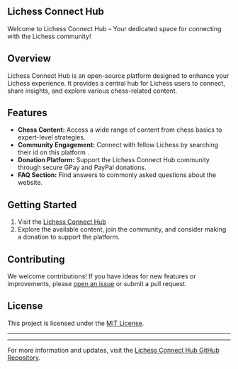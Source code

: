 ## Lichess Connect Hub

Welcome to Lichess Connect Hub – Your dedicated space for connecting with the Lichess community!

## Overview

Lichess Connect Hub is an open-source platform designed to enhance your Lichess experience. It provides a central hub for Lichess users to connect, share insights, and explore various chess-related content.

## Features

- **Chess Content:** Access a wide range of content from chess basics to expert-level strategies.
- **Community Engagement:** Connect with fellow Lichess by searching their id on this platform .
- **Donation Platform:** Support the Lichess Connect Hub community through secure GPay and PayPal donations.
- **FAQ Section:** Find answers to commonly asked questions about the website.

## Getting Started

1. Visit the [Lichess Connect Hub](https://scriptdeveloper2004.github.io/ChessMindsHub/)
2. Explore the available content, join the community, and consider making a donation to support the platform.

## Contributing

We welcome contributions! If you have ideas for new features or improvements, please [open an issue](https://github.com/ScriptDeveloper2004/ChessMindsHub/issues ) or submit a pull request.

## License

This project is licensed under the [MIT License](LICENSE).

---


---

For more information and updates, visit the [Lichess Connect Hub GitHub Repository](https://github.com/ScriptDeveloper2004/ChessMindsHub ).

